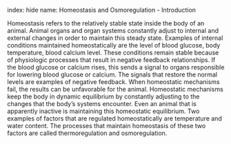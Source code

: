 index: hide
name: Homeostasis and Osmoregulation - Introduction

Homeostasis refers to the relatively stable state inside the body of an animal. Animal organs and organ systems constantly adjust to internal and external changes in order to maintain this steady state. Examples of internal conditions maintained homeostatically are the level of blood glucose, body temperature, blood calcium level. These conditions remain stable because of physiologic processes that result in negative feedback relationships. If the blood glucose or calcium rises, this sends a signal to organs responsible for lowering blood glucose or calcium. The signals that restore the normal levels are examples of negative feedback. When homeostatic mechanisms fail, the results can be unfavorable for the animal. Homeostatic mechanisms keep the body in dynamic equilibrium by constantly adjusting to the changes that the body’s systems encounter. Even an animal that is apparently inactive is maintaining this homeostatic equilibrium. Two examples of factors that are regulated homeostatically are temperature and water content. The processes that maintain homeostasis of these two factors are called thermoregulation and osmoregulation.
